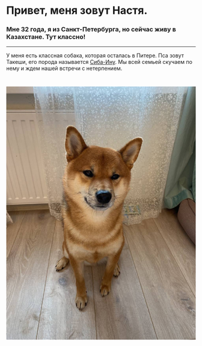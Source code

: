 # Привет, меня зовут Настя.

### Мне 32 года, я из Санкт-Петербурга, но сейчас живу в Казахстане. Тут классно!
---
У меня есть классная собака, которая осталась в Питере. Пса зовут Такеши, его порода называется [Сиба-Ину](https://ru.wikipedia.org/wiki/%D0%A1%D0%B8%D0%B1%D0%B0-%D0%B8%D0%BD%D1%83). Мы всей семьей скучаем по нему и ждем нашей встречи с нетерпением.
# ![dog](img/photo_2021-05-27_21-05-34.jpg)